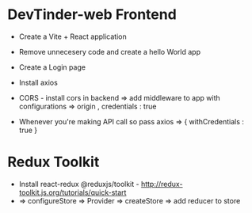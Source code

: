 # DevTinder-web Frontend

- Create a Vite + React application
- Remove unnecesery code and create a hello World app




- Create a Login page
- Install axios
- CORS - install cors in backend => add middleware to app with configurations => origin , credentials : true
- Whenever you're making API call so pass axios => { withCredentials : true }

# Redux Toolkit
- Install react-redux @reduxjs/toolkit - http://redux-toolkit.js.org/tutorials/quick-start
- => configureStore => Provider => createStore => add reducer to store